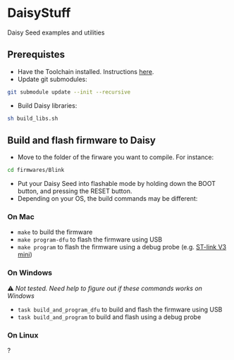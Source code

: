 # DaisyStuff

Daisy Seed examples and utilities

## Prerequistes

- Have the Toolchain installed. Instructions [here](https://github.com/electro-smith/DaisyWiki/wiki/1.-Setting-Up-Your-Development-Environment).
- Update git submodules:
```sh
git submodule update --init --recursive
```
- Build Daisy libraries:
```sh
sh build_libs.sh
```


## Build and flash firmware to Daisy

- Move to the folder of the firware you want to compile. For instance:
```sh
cd firmwares/Blink
```
- Put your Daisy Seed into flashable mode by holding down the BOOT button, and pressing the RESET button.
- Depending on your OS, the build commands may be different:

### On Mac

- `make` to build the firmware
- `make program-dfu` to flash the firmware using USB
- `make program` to flash the firmware using a debug probe (e.g. [ST-link V3 mini](https://www.electro-smith.com/daisy/stlink-v3mini))


### On Windows

⚠️  *Not tested. Need help to figure out if these commands works on Windows*

- `task build_and_program_dfu` to build and flash the firmware using USB
- `task build_and_program` to build and flash using a debug probe

### On Linux

?
